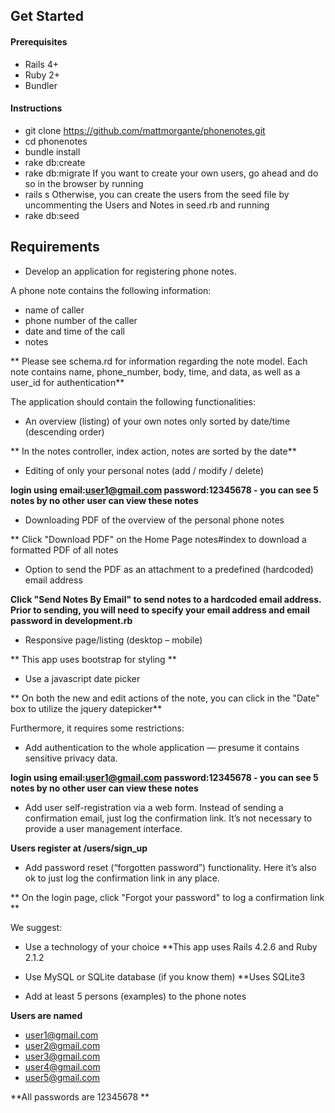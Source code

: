 ## Get Started 
#### Prerequisites
* Rails 4+
* Ruby 2+ 
* Bundler

#### Instructions
* git clone https://github.com/mattmorgante/phonenotes.git
* cd phonenotes 
* bundle install
* rake db:create 
* rake db:migrate
If you want to create your own users, go ahead and do so in the browser by running 
* rails s
Otherwise, you can create the users from the seed file by uncommenting the Users and Notes in seed.rb and running
* rake db:seed

## Requirements

* Develop an application for registering phone notes.

A phone note contains the following information:
* name of caller
* phone number of the caller
* date and time of the call
* notes

** Please see schema.rd for information regarding the note model. Each note contains name, phone_number, body, time, and data, as well as a user_id for authentication**

The application should contain the following functionalities:

* An overview (listing) of your own notes only sorted by date/time (descending order)

** In the notes controller, index action, notes are sorted by the date**

* Editing of only your personal notes (add / modify / delete)

**login using email:user1@gmail.com password:12345678 - you can see 5 notes by no other user can view these notes**

* Downloading PDF of the overview of the personal phone notes

** Click "Download PDF" on the Home Page notes#index to download a formatted PDF of all notes

* Option to send the PDF as an attachment to a predefined (hardcoded) email address

**Click "Send Notes By Email" to send notes to a hardcoded email address. Prior to sending, you will need to specify your email address and email password in development.rb**

* Responsive page/listing (desktop – mobile)

** This app uses bootstrap for styling ** 

* Use a javascript date picker

** On both the new and edit actions of the note, you can click in the "Date" box to utilize the jquery datepicker**

Furthermore, it requires some restrictions:

* Add authentication to the whole application — presume it contains sensitive privacy data.

**login using email:user1@gmail.com password:12345678 - you can see 5 notes by no other user can view these notes**

* Add user self-registration via a web form. Instead of sending a confirmation email, just log the confirmation link. It’s not necessary to provide a user management interface.

**Users register at /users/sign_up**

* Add password reset (“forgotten password”) functionality. Here it’s also ok to just log the confirmation link in any place.

** On the login page, click "Forgot your password" to log a confirmation link **

We suggest:

- Use a technology of your choice
**This app uses Rails 4.2.6 and Ruby 2.1.2

- Use MySQL or SQLite database (if you know them)
**Uses SQLite3

- Add at least 5 persons (examples) to the phone notes

**Users are named**
* user1@gmail.com
* user2@gmail.com
* user3@gmail.com
* user4@gmail.com
* user5@gmail.com

**All passwords are 12345678 **